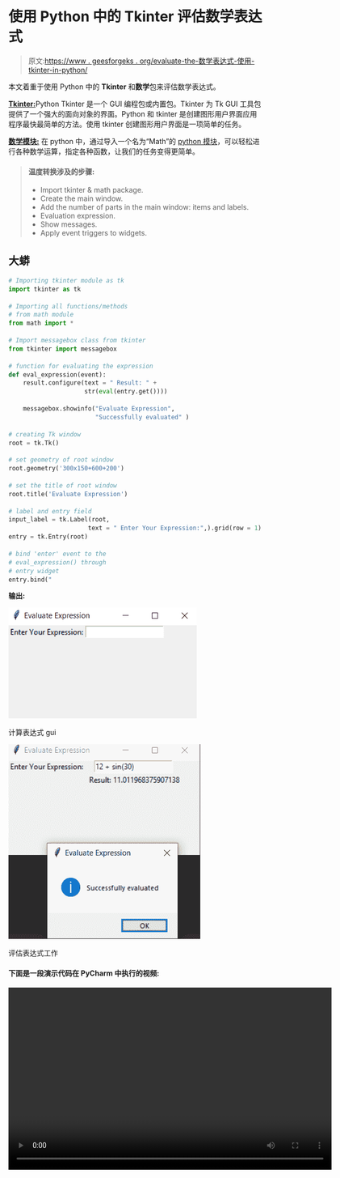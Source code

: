 # 使用 Python 中的 Tkinter 评估数学表达式

> 原文:[https://www . geesforgeks . org/evaluate-the-数学表达式-使用-tkinter-in-python/](https://www.geeksforgeeks.org/evaluate-the-mathematical-expressions-using-tkinter-in-python/)

本文着重于使用 Python 中的 **Tkinter** 和**数学**包来评估数学表达式。

[**Tkinter:**](https://www.geeksforgeeks.org/python-gui-tkinter/)Python Tkinter 是一个 GUI 编程包或内置包。Tkinter 为 Tk GUI 工具包提供了一个强大的面向对象的界面。Python 和 tkinter 是创建图形用户界面应用程序最快最简单的方法。使用 tkinter 创建图形用户界面是一项简单的任务。

[**数学模块:**](https://www.geeksforgeeks.org/mathematical-functions-python-set-1-numeric-functions/) 在 python 中，通过导入一个名为“Math”的 [python 模块](https://www.geeksforgeeks.org/python-modules/)，可以轻松进行各种数学运算，指定各种函数，让我们的任务变得更简单。

> #### **温度转换涉及的步骤:**
> 
> *   Import tkinter & math package.
> *   Create the main window.
> *   Add the number of parts in the main window: items and labels.
> *   Evaluation expression.
> *   Show messages.
> *   Apply event triggers to widgets.

## 大蟒

```py
# Importing tkinter module as tk
import tkinter as tk

# Importing all functions/methods
# from math module
from math import *

# Import messagebox class from tkinter
from tkinter import messagebox

# function for evaluating the expression
def eval_expression(event):
    result.configure(text = " Result: " +
                     str(eval(entry.get())))

    messagebox.showinfo("Evaluate Expression",
                        "Successfully evaluated" )

# creating Tk window
root = tk.Tk()

# set geometry of root window
root.geometry('300x150+600+200')

# set the title of root window
root.title('Evaluate Expression')

# label and entry field
input_label = tk.Label(root,
                      text = " Enter Your Expression:",).grid(row = 1)
entry = tk.Entry(root)

# bind 'enter' event to the
# eval_expression() through
# entry widget
entry.bind("
```

**输出:**

![Evaluate expression gui](img/e43f669e005fa0c5a01fbd03ee40ed54.png)

计算表达式 gui

![Evaluate expression working](img/b21bb380a07e16473a7675383fdf0559.png)

评估表达式工作

#### 下面是一段演示代码在 PyCharm 中执行的视频:

<video class="wp-video-shortcode" id="video-435365-1" width="640" height="360" preload="metadata" controls=""><source type="video/mp4" src="https://media.geeksforgeeks.org/wp-content/uploads/20200618210036/mini-evaluate12.mp4?_=1">[https://media.geeksforgeeks.org/wp-content/uploads/20200618210036/mini-evaluate12.mp4](https://media.geeksforgeeks.org/wp-content/uploads/20200618210036/mini-evaluate12.mp4)</video>